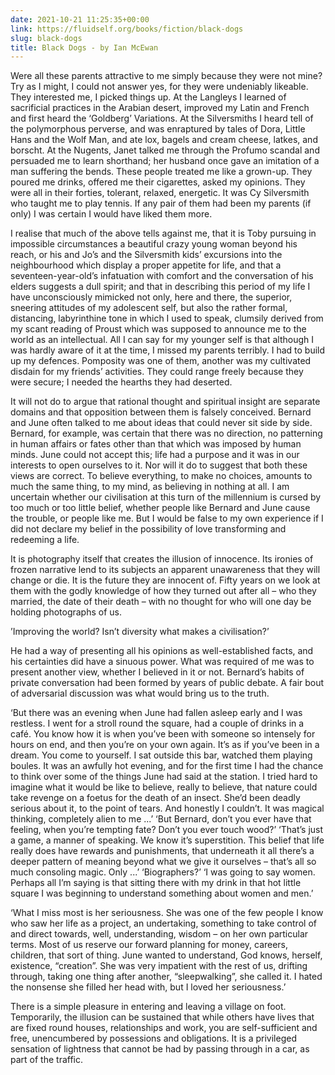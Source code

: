```yaml
---
date: 2021-10-21 11:25:35+00:00
link: https://fluidself.org/books/fiction/black-dogs
slug: black-dogs
title: Black Dogs - by Ian McEwan
---
```


Were all these parents attractive to me simply because they were not mine? Try as I might, I could not answer yes, for they were undeniably likeable. They interested me, I picked things up. At the Langleys I learned of sacrificial practices in the Arabian desert, improved my Latin and French and first heard the ‘Goldberg’ Variations. At the Silversmiths I heard tell of the polymorphous perverse, and was enraptured by tales of Dora, Little Hans and the Wolf Man, and ate lox, bagels and cream cheese, latkes, and borscht. At the Nugents, Janet talked me through the Profumo scandal and persuaded me to learn shorthand; her husband once gave an imitation of a man suffering the bends. These people treated me like a grown-up. They poured me drinks, offered me their cigarettes, asked my opinions. They were all in their forties, tolerant, relaxed, energetic. It was Cy Silversmith who taught me to play tennis. If any pair of them had been my parents (if only) I was certain I would have liked them more.

I realise that much of the above tells against me, that it is Toby pursuing in impossible circumstances a beautiful crazy young woman beyond his reach, or his and Jo’s and the Silversmith kids’ excursions into the neighbourhood which display a proper appetite for life, and that a seventeen-year-old’s infatuation with comfort and the conversation of his elders suggests a dull spirit; and that in describing this period of my life I have unconsciously mimicked not only, here and there, the superior, sneering attitudes of my adolescent self, but also the rather formal, distancing, labyrinthine tone in which I used to speak, clumsily derived from my scant reading of Proust which was supposed to announce me to the world as an intellectual. All I can say for my younger self is that although I was hardly aware of it at the time, I missed my parents terribly. I had to build up my defences. Pomposity was one of them, another was my cultivated disdain for my friends’ activities. They could range freely because they were secure; I needed the hearths they had deserted.

It will not do to argue that rational thought and spiritual insight are separate domains and that opposition between them is falsely conceived. Bernard and June often talked to me about ideas that could never sit side by side. Bernard, for example, was certain that there was no direction, no patterning in human affairs or fates other than that which was imposed by human minds. June could not accept this; life had a purpose and it was in our interests to open ourselves to it. Nor will it do to suggest that both these views are correct. To believe everything, to make no choices, amounts to much the same thing, to my mind, as believing in nothing at all. I am uncertain whether our civilisation at this turn of the millennium is cursed by too much or too little belief, whether people like Bernard and June cause the trouble, or people like me. But I would be false to my own experience if I did not declare my belief in the possibility of love transforming and redeeming a life.

It is photography itself that creates the illusion of innocence. Its ironies of frozen narrative lend to its subjects an apparent unawareness that they will change or die. It is the future they are innocent of. Fifty years on we look at them with the godly knowledge of how they turned out after all – who they married, the date of their death – with no thought for who will one day be holding photographs of us.

’Improving the world? Isn’t diversity what makes a civilisation?’

He had a way of presenting all his opinions as well-established facts, and his certainties did have a sinuous power. What was required of me was to present another view, whether I believed in it or not. Bernard’s habits of private conversation had been formed by years of public debate. A fair bout of adversarial discussion was what would bring us to the truth.

‘But there was an evening when June had fallen asleep early and I was restless. I went for a stroll round the square, had a couple of drinks in a café. You know how it is when you’ve been with someone so intensely for hours on end, and then you’re on your own again. It’s as if you’ve been in a dream. You come to yourself. I sat outside this bar, watched them playing boules. It was an awfully hot evening, and for the first time I had the chance to think over some of the things June had said at the station. I tried hard to imagine what it would be like to believe, really to believe, that nature could take revenge on a foetus for the death of an insect. She’d been deadly serious about it, to the point of tears. And honestly I couldn’t. It was magical thinking, completely alien to me ...’ ‘But Bernard, don’t you ever have that feeling, when you’re tempting fate? Don’t you ever touch wood?’ ‘That’s just a game, a manner of speaking. We know it’s superstition. This belief that life really does have rewards and punishments, that underneath it all there’s a deeper pattern of meaning beyond what we give it ourselves – that’s all so much consoling magic. Only ...’ ‘Biographers?’ ‘I was going to say women. Perhaps all I’m saying is that sitting there with my drink in that hot little square I was beginning to understand something about women and men.’

‘What I miss most is her seriousness. She was one of the few people I know who saw her life as a project, an undertaking, something to take control of and direct towards, well, understanding, wisdom – on her own particular terms. Most of us reserve our forward planning for money, careers, children, that sort of thing. June wanted to understand, God knows, herself, existence, “creation”. She was very impatient with the rest of us, drifting through, taking one thing after another, “sleepwalking”, she called it. I hated the nonsense she filled her head with, but I loved her seriousness.’

There is a simple pleasure in entering and leaving a village on foot. Temporarily, the illusion can be sustained that while others have lives that are fixed round houses, relationships and work, you are self-sufficient and free, unencumbered by possessions and obligations. It is a privileged sensation of lightness that cannot be had by passing through in a car, as part of the traffic.

